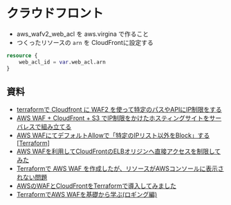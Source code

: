 # クラウドフロント

- aws_wafv2_web_acl を aws.virgina で作ること
- つくったリソースの `arn` を CloudFrontに設定する

~~~tf
resource {
    web_acl_id = var.web_acl.arn
}
~~~



## 資料

- [terraformで Cloudfront に WAF2 を使って特定のパスやAPIにIP制限をする](https://qiita.com/eretica/items/6e9516ea8dd8ba073347)
- [AWS WAF + CloudFront + S3 でIP制限をかけたホスティングサイトをサーバレスで組み立てる](https://techblog.timers-inc.com/entry/waf-cloudfront-s3)
- [AWS WAFにてデフォルトAllowで「特定のIPリスト以外をBlock」する [Terraform]](https://dev.classmethod.jp/articles/allow-by-default-and-block-ips-except-whitelist/)
- [AWS WAFを利用してCloudFrontのELBオリジンへ直接アクセスを制限してみた](https://dev.classmethod.jp/articles/restrict-elb-origin-awswaf/)
- [Terraformで AWS WAF を作成したが、リソースがAWSコンソールに表示されない問題](https://www.ikkitang1211.site/entry/2020/05/19/222910)
- [AWSのWAFとCloudFrontをTerraformで導入してみました ](https://zenn.dev/bun913/articles/waf-cloudfront-by-terraform)
- [TerraformでAWS WAFを基礎から学ぶ(ロギング編)](https://qiita.com/neruneruo/items/ad886c2b47ff6af37c91)
